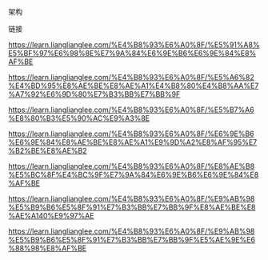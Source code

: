 架构

链接

https://learn.lianglianglee.com/%E4%B8%93%E6%A0%8F/%E5%91%A8%E5%BF%97%E6%98%8E%E7%9A%84%E6%9E%B6%E6%9E%84%E8%AF%BE

https://learn.lianglianglee.com/%E4%B8%93%E6%A0%8F/%E5%A6%82%E4%BD%95%E8%AE%BE%E8%AE%A1%E4%B8%80%E4%B8%AA%E7%A7%92%E6%9D%80%E7%B3%BB%E7%BB%9F

https://learn.lianglianglee.com/%E4%B8%93%E6%A0%8F/%E5%B7%A6%E8%80%B3%E5%90%AC%E9%A3%8E

https://learn.lianglianglee.com/%E4%B8%93%E6%A0%8F/%E6%9E%B6%E6%9E%84%E8%AE%BE%E8%AE%A1%E9%9D%A2%E8%AF%95%E7%B2%BE%E8%AE%B2

https://learn.lianglianglee.com/%E4%B8%93%E6%A0%8F/%E8%AE%B8%E5%BC%8F%E4%BC%9F%E7%9A%84%E6%9E%B6%E6%9E%84%E8%AF%BE

https://learn.lianglianglee.com/%E4%B8%93%E6%A0%8F/%E9%AB%98%E5%B9%B6%E5%8F%91%E7%B3%BB%E7%BB%9F%E8%AE%BE%E8%AE%A140%E9%97%AE

https://learn.lianglianglee.com/%E4%B8%93%E6%A0%8F/%E9%AB%98%E5%B9%B6%E5%8F%91%E7%B3%BB%E7%BB%9F%E5%AE%9E%E6%88%98%E8%AF%BE

